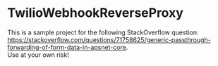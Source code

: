 # TwilioWebhookReverseProxy

This is a sample project for the following StackOverflow question: https://stackoverflow.com/questions/71758625/generic-passthrough-forwarding-of-form-data-in-apsnet-core.   
Use at your own risk!
